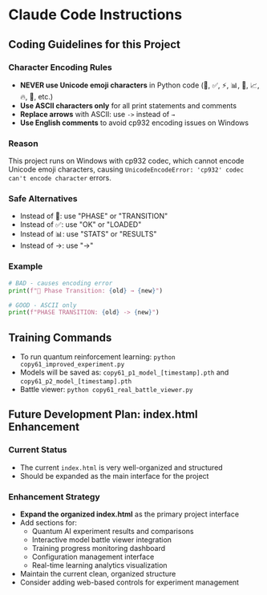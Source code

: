 # Claude Code Instructions

## Coding Guidelines for this Project

### Character Encoding Rules
- **NEVER use Unicode emoji characters** in Python code (🔄, ✅, ⚡, 📊, 🎯, 📈, 🔥, 🚀, etc.)
- **Use ASCII characters only** for all print statements and comments
- **Replace arrows** with ASCII: use `->` instead of `→`
- **Use English comments** to avoid cp932 encoding issues on Windows

### Reason
This project runs on Windows with cp932 codec, which cannot encode Unicode emoji characters, causing `UnicodeEncodeError: 'cp932' codec can't encode character` errors.

### Safe Alternatives
- Instead of 🔄: use "PHASE" or "TRANSITION"
- Instead of ✅: use "OK" or "LOADED"
- Instead of 📊: use "STATS" or "RESULTS"
- Instead of →: use "->"

### Example
```python
# BAD - causes encoding error
print(f"🔄 Phase Transition: {old} → {new}")

# GOOD - ASCII only
print(f"PHASE TRANSITION: {old} -> {new}")
```

## Training Commands
- To run quantum reinforcement learning: `python copy61_improved_experiment.py`
- Models will be saved as: `copy61_p1_model_[timestamp].pth` and `copy61_p2_model_[timestamp].pth`
- Battle viewer: `python copy61_real_battle_viewer.py`

## Future Development Plan: index.html Enhancement

### Current Status
- The current `index.html` is very well-organized and structured
- Should be expanded as the main interface for the project

### Enhancement Strategy
- **Expand the organized index.html** as the primary project interface
- Add sections for:
  - Quantum AI experiment results and comparisons
  - Interactive model battle viewer integration
  - Training progress monitoring dashboard
  - Configuration management interface
  - Real-time learning analytics visualization
- Maintain the current clean, organized structure
- Consider adding web-based controls for experiment management